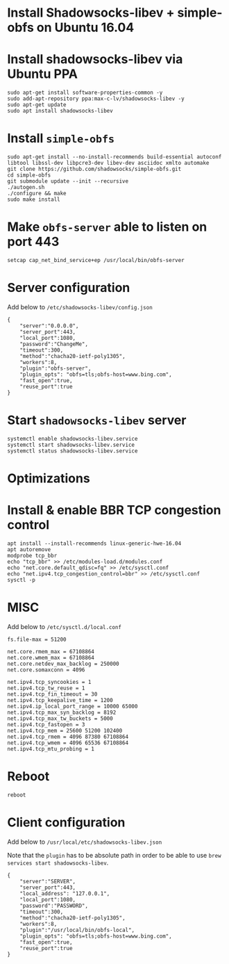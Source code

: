 # **Install Shadowsocks-libev + simple-obfs on Ubuntu 16.04**

# **Install shadowsocks-libev via Ubuntu PPA**
```
sudo apt-get install software-properties-common -y
sudo add-apt-repository ppa:max-c-lv/shadowsocks-libev -y
sudo apt-get update
sudo apt install shadowsocks-libev
```

# **Install ```simple-obfs```**
```
sudo apt-get install --no-install-recommends build-essential autoconf libtool libssl-dev libpcre3-dev libev-dev asciidoc xmlto automake
git clone https://github.com/shadowsocks/simple-obfs.git
cd simple-obfs
git submodule update --init --recursive
./autogen.sh
./configure && make
sudo make install
```

# **Make ```obfs-server``` able to listen on port 443**
```
setcap cap_net_bind_service+ep /usr/local/bin/obfs-server
```

# **Server configuration**
Add below to ```/etc/shadowsocks-libev/config.json```
```
{
    "server":"0.0.0.0",
    "server_port":443,
    "local_port":1080,
    "password":"ChangeMe",
    "timeout":300,
    "method":"chacha20-ietf-poly1305",
    "workers":8,
    "plugin":"obfs-server",
    "plugin_opts": "obfs=tls;obfs-host=www.bing.com",
    "fast_open":true,
    "reuse_port":true
}
```

# **Start ```shadowsocks-libev``` server**
```
systemctl enable shadowsocks-libev.service
systemctl start shadowsocks-libev.service
systemctl status shadowsocks-libev.service
```

# **Optimizations**

# Install & enable BBR TCP congestion control
```
apt install --install-recommends linux-generic-hwe-16.04
apt autoremove
modprobe tcp_bbr
echo "tcp_bbr" >> /etc/modules-load.d/modules.conf
echo "net.core.default_qdisc=fq" >> /etc/sysctl.conf
echo "net.ipv4.tcp_congestion_control=bbr" >> /etc/sysctl.conf
sysctl -p
```

# MISC

Add below to ```/etc/sysctl.d/local.conf```
```
fs.file-max = 51200

net.core.rmem_max = 67108864
net.core.wmem_max = 67108864
net.core.netdev_max_backlog = 250000
net.core.somaxconn = 4096

net.ipv4.tcp_syncookies = 1
net.ipv4.tcp_tw_reuse = 1
net.ipv4.tcp_fin_timeout = 30
net.ipv4.tcp_keepalive_time = 1200
net.ipv4.ip_local_port_range = 10000 65000
net.ipv4.tcp_max_syn_backlog = 8192
net.ipv4.tcp_max_tw_buckets = 5000
net.ipv4.tcp_fastopen = 3
net.ipv4.tcp_mem = 25600 51200 102400
net.ipv4.tcp_rmem = 4096 87380 67108864
net.ipv4.tcp_wmem = 4096 65536 67108864
net.ipv4.tcp_mtu_probing = 1
```

# Reboot
```
reboot
```

# Client configuration

Add below to ```/usr/local/etc/shadowsocks-libev.json```

Note that the ```plugin``` has to be absolute path in order to be able to use ```brew services start shadowsocks-libev```.
```
{
    "server":"SERVER",
    "server_port":443,
    "local_address": "127.0.0.1",
    "local_port":1080,
    "password":"PASSWORD",
    "timeout":300,
    "method":"chacha20-ietf-poly1305",
    "workers":8,
    "plugin":"/usr/local/bin/obfs-local",
    "plugin_opts": "obfs=tls;obfs-host=www.bing.com",
    "fast_open":true,
    "reuse_port":true
}
```
